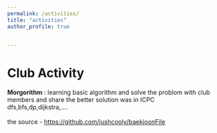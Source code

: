 ```yaml
---
permalink: /activities/
title: "activities"
author_profile: true

  
---
```





Club Activity
======
**Morgorithm** : learning basic algorithm and solve the problom with club members and share the better solution was in ICPC
<br> dfs,bfs,dp,dijkstra,....
<br>
<br>
the source - https://github.com/jushcooly/baekjoonFile


